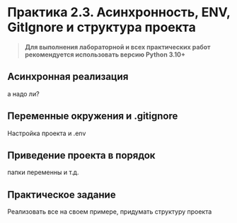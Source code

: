 # Практика 2.3. Асинхронность, ENV, GitIgnore и структура проекта

> **Для выполнения лабораторной и всех практических работ рекомендуется использовать версию Python 3.10+**

## Асинхронная реализация


а надо ли?

## Переменные окружения и .gitignore

Настройка проекта и .env

## Приведение проекта в порядок

папки переменны и т.д.

## Практическое задание
Реализовать все на своем примере, придумать структуру проекта
